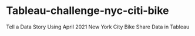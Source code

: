 # Tableau-challenge-nyc-citi-bike
Tell a Data Story Using April 2021 New York City Bike Share Data in Tableau
